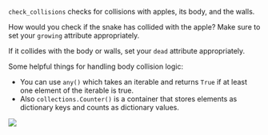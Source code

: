 <!--title={check_collisions Hints}-->

<!--badges={Tinkerer:30,Python:14,Software Engineering:22}-->

<!--concepts={If Statements, Class Variables, Dictionaries, Class Method, For Loops}-->

`check_collisions` checks for collisions with apples, its body, and the walls. 

How would you check if the snake has collided with the apple? Make sure to set your `growing` attribute appropriately. 

If it collides with the body or walls, set your `dead` attribute appropriately.

Some helpful things for handling body collision logic:

* You can use  `any()` which takes an iterable and returns `True` if at least one element of the iterable is true.
* Also `collections.Counter()` is a container that stores elements as dictionary keys and counts as dictionary values.

<img src="https://images.pexels.com/photos/163016/crash-test-collision-60-km-h-distraction-163016.jpeg?auto=compress&cs=tinysrgb&dpr=2&h=650&w=940">